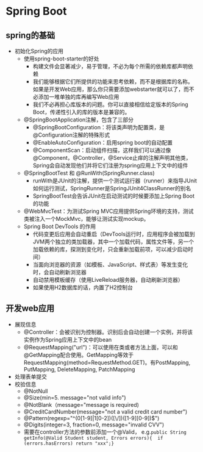 # Spring Boot
## spring的基础
- 初始化Spring的应用
  - 使用spring-boot-starter的好处
    - 构建文件会显著减少，易于管理，不必为每个所需的依赖库都声明依赖
    - 我们能够根据它们所提供的功能来思考依赖，而不是根据库的名称。如果是开发Web应用，那么你只需要添加webstarter就可以了，而不必添加一堆单独的库再编写Web应用
    - 我们不必再担心库版本的问题。你可以直接相信给定版本的Spring Boot，传递性引入的库的版本是兼容的。
  - @SpringBootApplication注解，包含了三部分
    - @SpringBootConfiguration：将该类声明为配置类，是@Configuration注解的特殊形式
    - @EnableAutoConfiguration：启用spring boot的自动配置
    - @ComponentScan：启动组件扫描，这样我们可以通过像@Component，@Controller，@Service止痒的注解声明其他类，Spring会自动发现他们并将它们注册为spring应用上下文中的组件
  - @SpringBootTest 和 @RunWith(SpringRunner.class)
    - runWith是JUnit的注解，提供一个测试运行器（runner）来指导JUnit如何运行测试，SpringRunner是SpringJUnit4ClassRunner的别名
    - SpringBootTest会告诉JUnit在启动测试的时候要添加上Spring Boot的功能
  - @WebMvcTest：为测试Spring MVC应用提供Spring环境的支持，测试类被注入一个MockMvc，能够让测试实现mockup。
  - Spring Boot DevTools 的作用
    - 代码变更后应用会自动重启（DevTools运行时，应用程序会被加载到JVM两个独立的类加载器，其中一个加载代码，属性文件等，另一个加载依赖的库，探测到变化时，只会重新加载前项，可以减少启动时间）
    - 当面向浏览器的资源（如模板、JavaScript、样式表）等发生变化时，会自动刷新浏览器
    - 自动禁用模板缓存（使用LiveReload服务器，自动刷新浏览器）
    - 如果使用H2数据库的话，内置了H2控制台
## 开发web应用
- 展现信息
  - @Controller：会被识别为控制器。识别后会自动创建一个实例，并将该实例作为Spring应用上下文中的bean
  - @RequestMapping("url")：可以使用在类或者方法上面，可以和@GetMapping配合使用。GetMapping等效于RequestMapping(method=RequestMethod.GET)。有PostMapping, PutMapping, DeleteMapping, PatchMapping
- 处理表单提交
- 校验信息
  - @NotNull
  - @Size(min=5. message="not valid info")
  - @NotBlank（message="message is required)
  - @CreditCardNumber(message="not a valid credit card number")
  - @Pattern(regexp="^(0[1-9]|1[0-2])([\\/])([1-9][0-9])$")
  - @Digits(integer=3, fraction=0, message="invalid CVV")
  - 需要在controller方法的参数前添加一个@Valid， e.g.`public String getInfo(@Valid Student student, Errors errors){  if (errors.hasErrors) return "xxx";}`